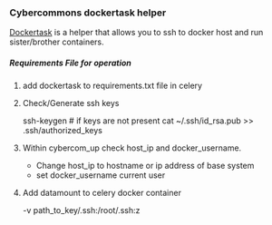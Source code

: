 ### Cybercommons dockertask helper

[Dockertask](https://github.com/ouinformatics/dockertask) is a helper that allows you to ssh to docker host and run sister/brother containers. 



##### Requirements File for operation 

1. add dockertask to requirements.txt file in celery
2. Check/Generate ssh keys
    
    ssh-keygen # if keys are not present
    cat ~/.ssh/id_rsa.pub >> .ssh/authorized_keys

3. Within cybercom_up check host_ip and docker_username. 

    * Change host_ip to hostname or ip address of base system
    * set docker_username current user

4. Add datamount to celery docker container
    
    -v path_to_key/.ssh:/root/.ssh:z


